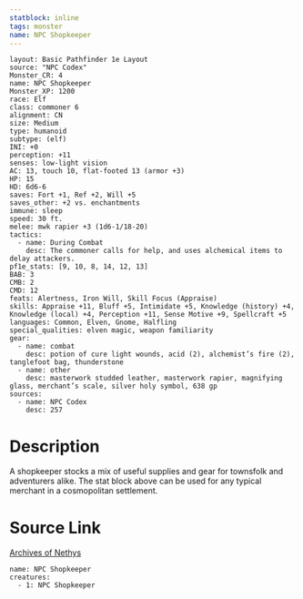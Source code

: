 ```yaml
---
statblock: inline
tags: monster
name: NPC Shopkeeper
---
```

```statblock
layout: Basic Pathfinder 1e Layout
source: "NPC Codex"
Monster_CR: 4
name: NPC Shopkeeper
Monster_XP: 1200
race: Elf
class: commoner 6
alignment: CN
size: Medium
type: humanoid
subtype: (elf)
INI: +0
perception: +11
senses: low-light vision
AC: 13, touch 10, flat-footed 13 (armor +3)
HP: 15
HD: 6d6-6
saves: Fort +1, Ref +2, Will +5
saves_other: +2 vs. enchantments
immune: sleep
speed: 30 ft.
melee: mwk rapier +3 (1d6-1/18-20)
tactics:
  - name: During Combat
    desc: The commoner calls for help, and uses alchemical items to delay attackers.
pf1e_stats: [9, 10, 8, 14, 12, 13]
BAB: 3
CMB: 2
CMD: 12
feats: Alertness, Iron Will, Skill Focus (Appraise)
skills: Appraise +11, Bluff +5, Intimidate +5, Knowledge (history) +4, Knowledge (local) +4, Perception +11, Sense Motive +9, Spellcraft +5
languages: Common, Elven, Gnome, Halfling
special_qualities: elven magic, weapon familiarity
gear:
  - name: combat
    desc: potion of cure light wounds, acid (2), alchemist’s fire (2), tanglefoot bag, thunderstone
  - name: other
    desc: masterwork studded leather, masterwork rapier, magnifying glass, merchant’s scale, silver holy symbol, 638 gp
sources:
  - name: NPC Codex
    desc: 257
```
# Description
A shopkeeper stocks a mix of useful supplies and gear for townsfolk and adventurers alike. The stat block above can be used for any typical merchant in a cosmopolitan settlement.
# Source Link
[Archives of Nethys](https://aonprd.com/NPCDisplay.aspx?ItemName=Shopkeeper)
```encounter-table
name: NPC Shopkeeper
creatures:
  - 1: NPC Shopkeeper
```
